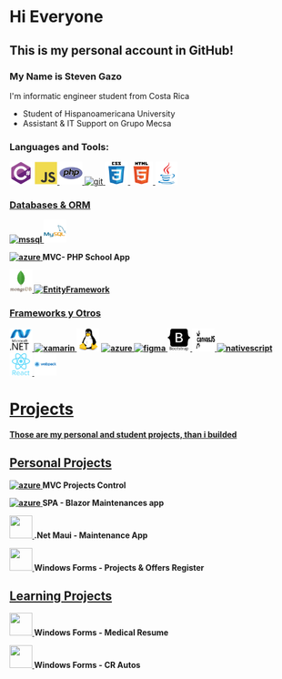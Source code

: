 # Hi Everyone
## This is my personal account in GitHub!
### My Name is Steven Gazo
I'm informatic engineer student from Costa Rica 

- Student of Hispanoamericana University
- Assistant & IT Support on Grupo Mecsa

<h3 align="left">Languages and Tools:</h3>

<p align="left"> 
 <img src="https://raw.githubusercontent.com/devicons/devicon/master/icons/csharp/csharp-original.svg" alt="csharp" width="40" height="40"/> </a> <a href="https://www.w3schools.com/css/" target="_blank" rel="noreferrer"> 
    <img src="https://raw.githubusercontent.com/devicons/devicon/master/icons/javascript/javascript-original.svg" alt="javascript" width="40" height="40"/> </a> <a href="https://www.linux.org/" target="_blank" rel="noreferrer">
        <img src="https://raw.githubusercontent.com/devicons/devicon/master/icons/php/php-original.svg" alt="php" width="40" height="40"/> </a> <a href="https://reactjs.org/" target="_blank" rel="noreferrer"> 
  <img src="https://www.vectorlogo.zone/logos/git-scm/git-scm-icon.svg" alt="git" width="40" height="40"/> </a> <a href="https://www.w3.org/html/" target="_blank" rel="noreferrer">
   <img src="https://raw.githubusercontent.com/devicons/devicon/master/icons/css3/css3-original-wordmark.svg" alt="css3" width="40" height="40"/> </a> <a href="https://dotnet.microsoft.com/" target="_blank" rel="noreferrer">
   <img src="https://raw.githubusercontent.com/devicons/devicon/master/icons/html5/html5-original-wordmark.svg" alt="html5" width="40" height="40"/> </a> <a href="https://www.java.com" target="_blank" rel="noreferrer"> 
      <img src="https://raw.githubusercontent.com/devicons/devicon/master/icons/java/java-original.svg" alt="java" width="40" height="40"/> </a> <a href="https://developer.mozilla.org/en-US/docs/Web/JavaScript" target="_blank" rel="noreferrer"> 
<b
</p>

<h3 align="left">Databases & ORM</h3>

<p align="left"> 
   <img src="https://www.svgrepo.com/show/303229/microsoft-sql-server-logo.svg" alt="mssql" width="40" height="40"/> </a> <a href="https://www.mysql.com/" target="_blank" rel="noreferrer"> 
<img src="https://raw.githubusercontent.com/devicons/devicon/master/icons/mysql/mysql-original-wordmark.svg" alt="mysql" width="40" height="40"/> </a> <a href="https://nativescript.org/" target="_blank" rel="noreferrer"> 

  <img src="https://img.icons8.com/nolan/256/web.png" alt="azure" width="40" height="40"/> </a>MVC- PHP School App <a href="https://github.com/stevengazo/App-School" target="_blank" rel="noreferrer"> 

   <img src="https://raw.githubusercontent.com/devicons/devicon/master/icons/mongodb/mongodb-original-wordmark.svg" alt="mongodb" width="40" height="40"/> </a> <a href="https://www.microsoft.com/en-us/sql-server" target="_blank" rel="noreferrer"> 
   <img src="https://www.fixedbuffer.com/wp-content/uploads/2018/09/EFCore.png" alt="EntityFramework" width="40" height="40"/> </a> <a href="https://learn.microsoft.com/en-us/ef/" target="_blank" rel="noreferrer"> 

</p>

<h3 align="left">Frameworks y Otros</h3>
<p align="left"> 
   <img src="https://raw.githubusercontent.com/devicons/devicon/master/icons/dot-net/dot-net-original-wordmark.svg" alt="dotnet" width="40" height="40"/> </a> <a href="https://www.figma.com/" target="_blank" rel="noreferrer">
       <img src="https://raw.githubusercontent.com/detain/svg-logos/780f25886640cef088af994181646db2f6b1a3f8/svg/xamarin.svg" alt="xamarin" width="40" height="40"/> </a>
     <img src="https://raw.githubusercontent.com/devicons/devicon/master/icons/linux/linux-original.svg" alt="linux" width="40" height="40"/> </a> <a href="https://www.mongodb.com/" target="_blank" rel="noreferrer"> 
 <a href="https://azure.microsoft.com/en-in/" target="_blank" rel="noreferrer"> 
  <img src="https://www.vectorlogo.zone/logos/microsoft_azure/microsoft_azure-icon.svg" alt="azure" width="40" height="40"/> </a> <a href="https://getbootstrap.com" target="_blank" rel="noreferrer"> 
   <img src="https://www.vectorlogo.zone/logos/figma/figma-icon.svg" alt="figma" width="40" height="40"/> </a> <a href="https://git-scm.com/" target="_blank" rel="noreferrer"> 
<img src="https://raw.githubusercontent.com/devicons/devicon/master/icons/bootstrap/bootstrap-plain-wordmark.svg" alt="bootstrap" width="40" height="40"/> </a> <a href="https://canvasjs.com" target="_blank" rel="noreferrer">
  <img src="https://raw.githubusercontent.com/Hardik0307/Hardik0307/master/assets/canvasjs-charts.svg" alt="canvasjs" width="40" height="40"/> </a> <a href="https://www.w3schools.com/cs/" target="_blank" rel="noreferrer">
  <img src="https://raw.githubusercontent.com/detain/svg-logos/780f25886640cef088af994181646db2f6b1a3f8/svg/nativescript.svg" alt="nativescript" width="40" height="40"/> </a> <a href="https://www.php.net" target="_blank" rel="noreferrer"> 
    <img src="https://raw.githubusercontent.com/devicons/devicon/master/icons/react/react-original-wordmark.svg" alt="react" width="40" height="40"/> </a> <a href="https://webpack.js.org" target="_blank" rel="noreferrer"> 
    <img src="https://raw.githubusercontent.com/devicons/devicon/d00d0969292a6569d45b06d3f350f463a0107b0d/icons/webpack/webpack-original-wordmark.svg" alt="webpack" width="40" height="40"/> </a> <a href="https://dotnet.microsoft.com/apps/xamarin" target="_blank" rel="noreferrer"> 
</p>


# Projects
Those are my personal and student projects, than i builded
## Personal Projects
  <img src="https://img.icons8.com/nolan/256/web.png" alt="azure" width="40" height="40"/> </a>MVC Projects Control  <a href="https://github.com/stevengazo/ProjectsControl" target="_blank" rel="noreferrer"> 

  <img src="https://img.icons8.com/nolan/256/web.png" alt="azure" width="40" height="40"/> </a>SPA - Blazor Maintenances app <a href="https://github.com/stevengazo/RNControl-WebApp" target="_blank" rel="noreferrer"> 

  <img src="https://img.icons8.com/nolan/256/mobile-package-tracking.png" width="40" height="40"/> </a>.Net Maui - Maintenance App <a href="https://github.com/stevengazo/App-Mantenimientos-Pararrayos" target="_blank" rel="noreferrer"> 

<img src="https://img.icons8.com/external-inipagistudio-lineal-color-inipagistudio/256/external-desktop-augmented-reality-inipagistudio-lineal-color-inipagistudio.png" width="40" height="40"/> </a>Windows Forms - Projects  & Offers Register<a href="https://github.com/stevengazo/ProyectosAsfaltos" rel="noreferrer"> 

## Learning Projects

<img src="https://img.icons8.com/external-inipagistudio-lineal-color-inipagistudio/256/external-desktop-augmented-reality-inipagistudio-lineal-color-inipagistudio.png" width="40" height="40"/> </a>Windows Forms - Medical Resume<a href="https://github.com/stevengazo/ExpedienteMedico" target="_blank" rel="noreferrer"> 

  <img src="https://img.icons8.com/external-inipagistudio-lineal-color-inipagistudio/256/external-desktop-augmented-reality-inipagistudio-lineal-color-inipagistudio.png" width="40" height="40"/> </a>Windows Forms - CR Autos <a href="https://github.com/stevengazo/CRAutos-WindowsForm" target="_blank" rel="noreferrer"> 


